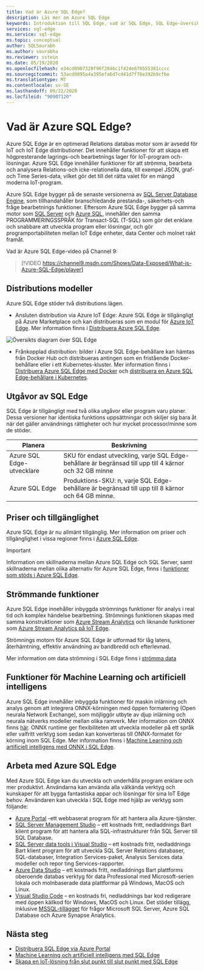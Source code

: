 ```yaml
---
title: Vad är Azure SQL Edge?
description: Läs mer om Azure SQL Edge
keywords: Introduktion till SQL Edge, vad är SQL Edge, SQL Edge-översikt
services: sql-edge
ms.service: sql-edge
ms.topic: conceptual
author: SQLSourabh
ms.author: sourabha
ms.reviewer: sstein
ms.date: 05/19/2020
ms.openlocfilehash: e34cd0907320f96f2846c1f424e678555381cccc
ms.sourcegitcommit: 53acd9895a4a395efa6d7cd41d7f78e392b9cfbe
ms.translationtype: MT
ms.contentlocale: sv-SE
ms.lasthandoff: 09/22/2020
ms.locfileid: "90907120"
---
```

# <a name="what-is-azure-sql-edge"></a>Vad är Azure SQL Edge?

Azure SQL Edge är en optimerad Relations databas motor som är avsedd för IoT och IoT Edge distributioner. Det innehåller funktioner för att skapa ett högpresterande lagrings-och bearbetnings lager för IoT-program och-lösningar. Azure SQL Edge innehåller funktioner för att strömma, bearbeta och analysera Relations-och icke-relationella data, till exempel JSON, graf-och Time Series-data, vilket gör det till det rätta valet för en mängd moderna IoT-program.

Azure SQL Edge bygger på de senaste versionerna av [SQL Server Database Engine](/sql/sql-server/sql-server-technical-documentation), som tillhandahåller branschledande prestanda-, säkerhets-och fråge bearbetnings funktioner. Eftersom Azure SQL Edge bygger på samma motor som [SQL Server](/sql/sql-server/sql-server-technical-documentation) och [Azure SQL](https://docs.microsoft.com/azure/azure-sql/), innehåller den samma PROGRAMMERINGSSPRÅK för Transact-SQL (T-SQL) som gör det enklare och snabbare att utveckla program eller lösningar, och gör programportabiliteten mellan IoT Edge enheter, data Center och molnet rakt framåt.

Vad är Azure SQL Edge-video på Channel 9:
> [!VIDEO https://channel9.msdn.com/Shows/Data-Exposed/What-is-Azure-SQL-Edge/player]

## <a name="deployment-models"></a>Distributions modeller

Azure SQL Edge stöder två distributions lägen.

- Ansluten distribution via Azure IoT Edge: Azure SQL Edge är tillgängligt på Azure Marketplace och kan distribueras som en modul för [Azure IoT Edge](../iot-edge/about-iot-edge.md). Mer information finns i [Distribuera Azure SQL Edge](deploy-portal.md).<br>

![Översikts diagram över SQL Edge](media/overview/overview.png)

- Frånkopplad distribution: bilder i Azure SQL Edge-behållare kan hämtas från Docker Hub och distribueras antingen som en fristående Docker-behållare eller i ett Kubernetes-kluster. Mer information finns i [Distribuera Azure SQL Edge med Docker](disconnected-deployment.md) och [distribuera en Azure SQL Edge-behållare i Kubernetes](deploy-kubernetes.md).

## <a name="editions-of-sql-edge"></a>Utgåvor av SQL Edge

SQL Edge är tillgängligt med två olika utgåvor eller program varu planer. Dessa versioner har identiska funktions uppsättningar och skiljer sig bara åt när det gäller användnings rättigheter och hur mycket processor/minne som de stöder.

   |**Planera**  |**Beskrivning**  |
   |---------|---------|
   |Azure SQL Edge-utvecklare  |  SKU för endast utveckling, varje SQL Edge-behållare är begränsad till upp till 4 kärnor och 32 GB minne  |
   |Azure SQL Edge    |  Produktions-SKU: n, varje SQL Edge-behållare är begränsad till upp till 8 kärnor och 64 GB minne. |

## <a name="pricing-and-availability"></a>Priser och tillgänglighet

Azure SQL Edge är nu allmänt tillgänglig. Mer information om priser och tillgänglighet i vissa regioner finns i [Azure SQL Edge](https://azure.microsoft.com/services/sql-edge/).

> [!IMPORTANT]
> Information om skillnaderna mellan Azure SQL Edge och SQL Server, samt skillnaderna mellan olika alternativ för Azure SQL Edge, finns i [funktioner som stöds i Azure SQL Edge](features.md).

## <a name="streaming-capabilities"></a>Strömmande funktioner  

Azure SQL Edge innehåller inbyggda strömnings funktioner för analys i real tid och komplex händelse bearbetning. Strömnings funktionen skapas med samma konstruktioner som [Azure Stream Analytics](../stream-analytics/stream-analytics-introduction.md) och liknande funktioner som [Azure Stream Analytics på IoT Edge](../stream-analytics/stream-analytics-edge.md).

Strömnings motorn för Azure SQL Edge är utformad för låg latens, återhämtning, effektiv användning av bandbredd och efterlevnad. 

Mer information om data strömning i SQL Edge finns i [strömma data](stream-data.md)

## <a name="machine-learning-and-artificial-intelligence-capabilities"></a>Funktioner för Machine Learning och artificiell intelligens

Azure SQL Edge innehåller inbyggda funktioner för maskin inlärning och analys genom att integrera ONNX-körningen med öppen formatering (Open neurala Network Exchange), som möjliggör utbyte av djup inlärning och neurala nätverks modeller mellan olika ramverk. Mer information om ONNX finns [här](https://onnx.ai/). ONNX runtime ger flexibiliteten att utveckla modeller på ett språk eller valfritt verktyg som sedan kan konverteras till ONNX-formatet för körning inom SQL Edge. Mer information finns i [Machine Learning och artificiell intelligens med ONNX i SQL Edge](onnx-overview.md).

## <a name="working-with-azure-sql-edge"></a>Arbeta med Azure SQL Edge

Med Azure SQL Edge kan du utveckla och underhålla program enklare och mer produktivt. Användarna kan använda alla välkända verktyg och kunskaper för att bygga fantastiska appar och lösningar för sina IoT Edge behov. Användaren kan utveckla i SQL Edge med hjälp av verktyg som följande:

- [Azure Portal](https://portal.azure.com/) -ett webbaserat program för att hantera alla Azure-tjänster.
- [SQL Server Management Studio](/sql/ssms/download-sql-server-management-studio-ssms/) – ett kostnads fritt, nedladdnings Bart klient program för att hantera alla SQL-infrastrukturer från SQL Server till SQL Database.
- [SQL Server data tools i Visual Studio](/sql/ssdt/download-sql-server-data-tools-ssdt/) – ett kostnads fritt, nedladdnings Bart klient program för att utveckla SQL Server Relations databaser, SQL-databaser, Integration Services-paket, Analysis Services data modeller och repor ting Services-rapporter.
- [Azure Data Studio](/sql/azure-data-studio/what-is/) – ett kostnads fritt, nedladdnings Bart plattforms oberoende databas verktyg för data Professional med Microsoft-serien lokala och molnbaserade data plattformar på Windows, MacOS och Linux.
- [Visual Studio Code](https://code.visualstudio.com/docs) – en kostnads fri, nedladdnings bar kod redigerare med öppen källkod för Windows, MacOS och Linux. Det stöder tillägg, inklusive [MSSQL-tillägget](https://aka.ms/mssql-marketplace) för frågor Microsoft SQL Server, Azure SQL Database och Azure Synapse Analytics.


## <a name="next-steps"></a>Nästa steg

- [Distribuera SQL Edge via Azure Portal](deploy-portal.md)
- [Machine Learning och artificiell intelligens med SQL Edge](onnx-overview.md)
- [Skapa en IoT-lösning från slut punkt till slut punkt med SQL Edge](tutorial-deploy-azure-resources.md)
